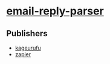 # [email-reply-parser](https://pypi.org/project/email-reply-parser)



## Publishers
- [kageurufu](https://pypi.org/user/kageurufu)
- [zapier](https://pypi.org/user/zapier)

